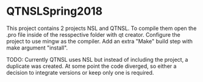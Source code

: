 # QTNSLSpring2018
This project contains 2 projects NSL and QTNSL.
To compile them open the .pro file inside of the resspective folder with qt creator.
Configure the project to use mingw as the compiler.
Add an extra "Make" build step with make argument "install".

TODO:
Currently QTNSL uses NSL but instead of including the project, a duplicate was created.
At some point the code diverged, so either a decision to integrate versions or keep only one is required.